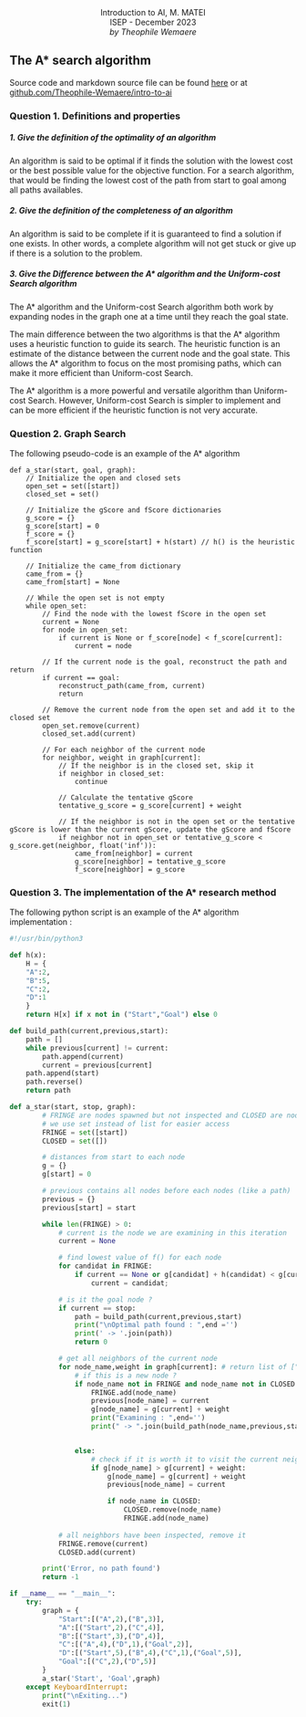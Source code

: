<html>
	<center>Introduction to AI, M. MATEI</center>
	<center>ISEP - December 2023</center>
	<center style="font-style:italic">by Theophile Wemaere</center>
</html>

## The A* search algorithm

Source code and markdown source file can be found [here](https://github.com/Theophile-Wemaere/intro-to-AI/tree/main/Lab1)
or at [github.com/Theophile-Wemaere/intro-to-ai](https://github.com/Theophile-Wemaere/intro-to-ai) 

### Question 1.  Definitions and properties

##### 1. Give the definition of the optimality of an algorithm

An algorithm is said to be optimal if it finds the solution with the lowest cost or the best possible value for the objective function. For a search algorithm, that would be finding the lowest cost of the path from start to goal among all paths availables.

##### 2. Give the definition of the completeness of an algorithm

An algorithm is said to be complete if it is guaranteed to find a solution if one exists. In other words, a complete algorithm will not get stuck or give up if there is a solution to the problem.

##### 3. Give the Difference between the A* algorithm and the Uniform-cost Search algorithm

The A* algorithm and the Uniform-cost Search algorithm both work by expanding nodes in the graph one at a time until they reach the goal state.

The main difference between the two algorithms is that the A* algorithm uses a heuristic function to guide its search. The heuristic function is an estimate of the distance between the current node and the goal state. This allows the A* algorithm to focus on the most promising paths, which can make it more efficient than Uniform-cost Search.

The A* algorithm is a more powerful and versatile algorithm than Uniform-cost Search. However, Uniform-cost Search is simpler to implement and can be more efficient if the heuristic function is not very accurate.
### Question 2. Graph Search

The following pseudo-code is an example of the A* algorithm
```clike
def a_star(start, goal, graph):
    // Initialize the open and closed sets
    open_set = set([start])
    closed_set = set()

    // Initialize the gScore and fScore dictionaries
    g_score = {}
    g_score[start] = 0
    f_score = {}
    f_score[start] = g_score[start] + h(start) // h() is the heuristic function

    // Initialize the came_from dictionary
    came_from = {}
    came_from[start] = None

    // While the open set is not empty
    while open_set:
        // Find the node with the lowest fScore in the open set
        current = None
        for node in open_set:
            if current is None or f_score[node] < f_score[current]:
                current = node

        // If the current node is the goal, reconstruct the path and return
        if current == goal:
            reconstruct_path(came_from, current)
            return

        // Remove the current node from the open set and add it to the closed set
        open_set.remove(current)
        closed_set.add(current)

        // For each neighbor of the current node
        for neighbor, weight in graph[current]:
            // If the neighbor is in the closed set, skip it
            if neighbor in closed_set:
                continue

            // Calculate the tentative gScore
            tentative_g_score = g_score[current] + weight

            // If the neighbor is not in the open set or the tentative gScore is lower than the current gScore, update the gScore and fScore
            if neighbor not in open_set or tentative_g_score < g_score.get(neighbor, float('inf')):
                came_from[neighbor] = current
                g_score[neighbor] = tentative_g_score
                f_score[neighbor] = g_score
```

### Question 3. The implementation of the A* research method

The following python script is an example of the A* algorithm implementation :
```python
#!/usr/bin/python3

def h(x):
    H = {
    "A":2,
    "B":5,
    "C":2,
    "D":1
    }
    return H[x] if x not in ("Start","Goal") else 0

def build_path(current,previous,start):
    path = []
    while previous[current] != current:
        path.append(current)
        current = previous[current]
    path.append(start)
    path.reverse()
    return path

def a_star(start, stop, graph):
        # FRINGE are nodes spawned but not inspected and CLOSED are nodes inspected
        # we use set instead of list for easier access
        FRINGE = set([start])
        CLOSED = set([])

        # distances from start to each node    
        g = {}
        g[start] = 0

        # previous contains all nodes before each nodes (like a path)
        previous = {}
        previous[start] = start

        while len(FRINGE) > 0:
            # current is the node we are examining in this iteration
            current = None

            # find lowest value of f() for each node
            for candidat in FRINGE:
                if current == None or g[candidat] + h(candidat) < g[current] + h(current):
                    current = candidat;

            # is it the goal node ?
            if current == stop:
                path = build_path(current,previous,start)
                print("\nOptimal path found : ",end ='')
                print(' -> '.join(path))
                return 0

            # get all neighbors of the current node 
            for node_name,weight in graph[current]: # return list of ["node_name",weight]
                # if this is a new node ?
                if node_name not in FRINGE and node_name not in CLOSED:
                    FRINGE.add(node_name)
                    previous[node_name] = current
                    g[node_name] = g[current] + weight
                    print("Examining : ",end='')
                    print(" -> ".join(build_path(node_name,previous,start)))


                else:
                    # check if it is worth it to visit the current neighbor (node_name)
                    if g[node_name] > g[current] + weight:
                        g[node_name] = g[current] + weight
                        previous[node_name] = current

                        if node_name in CLOSED:
                            CLOSED.remove(node_name)
                            FRINGE.add(node_name)
                    
            # all neighbors have been inspected, remove it
            FRINGE.remove(current)
            CLOSED.add(current)

        print('Error, no path found')
        return -1

if __name__ == "__main__":
    try:
        graph = {
            "Start":[("A",2),("B",3)],
            "A":[("Start",2),("C",4)],
            "B":[("Start",3),("D",4)],
            "C":[("A",4),("D",1),("Goal",2)],
            "D":[("Start",5),("B",4),("C",1),("Goal",5)],
            "Goal":[("C",2),("D",5)]
        }
        a_star('Start', 'Goal',graph)
    except KeyboardInterrupt:
        print("\nExiting...")
        exit(1)
```

